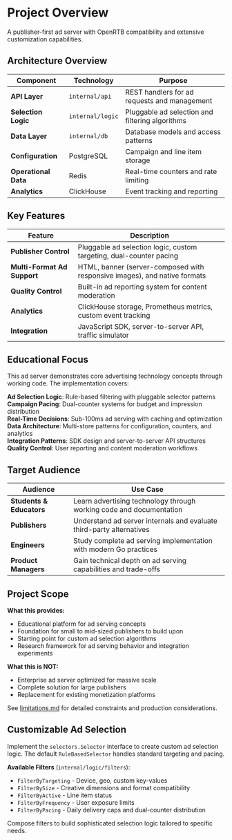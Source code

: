 # Project Overview

A publisher-first ad server with OpenRTB compatibility and extensive customization capabilities.

## Architecture Overview

| Component | Technology | Purpose |
|-----------|------------|---------|
| **API Layer** | `internal/api` | REST handlers for ad requests and management |
| **Selection Logic** | `internal/logic` | Pluggable ad selection and filtering algorithms |
| **Data Layer** | `internal/db` | Database models and access patterns |
| **Configuration** | PostgreSQL | Campaign and line item storage |
| **Operational Data** | Redis | Real-time counters and rate limiting |
| **Analytics** | ClickHouse | Event tracking and reporting |

## Key Features

| Feature | Description |
|---------|-------------|
| **Publisher Control** | Pluggable ad selection logic, custom targeting, dual-counter pacing |
| **Multi-Format Ad Support** | HTML, banner (server-composed with responsive images), and native formats |
| **Quality Control** | Built-in ad reporting system for content moderation |
| **Analytics** | ClickHouse storage, Prometheus metrics, custom event tracking |
| **Integration** | JavaScript SDK, server-to-server API, traffic simulator |

## Educational Focus

This ad server demonstrates core advertising technology concepts through working code. The implementation covers:

**Ad Selection Logic**: Rule-based filtering with pluggable selector patterns  
**Campaign Pacing**: Dual-counter systems for budget and impression distribution  
**Real-Time Decisions**: Sub-100ms ad serving with caching and optimization  
**Data Architecture**: Multi-store patterns for configuration, counters, and analytics  
**Integration Patterns**: SDK design and server-to-server API structures  
**Quality Control**: User reporting and content moderation workflows

## Target Audience

| Audience | Use Case |
|----------|----------|
| **Students & Educators** | Learn advertising technology through working code and documentation |
| **Publishers** | Understand ad server internals and evaluate third-party alternatives |
| **Engineers** | Study complete ad serving implementation with modern Go practices |
| **Product Managers** | Gain technical depth on ad serving capabilities and trade-offs |

## Project Scope

**What this provides:**
- Educational platform for ad serving concepts
- Foundation for small to mid-sized publishers to build upon
- Starting point for custom ad selection algorithms  
- Research framework for ad serving behavior and integration experiments

**What this is NOT:**
- Enterprise ad server optimized for massive scale
- Complete solution for large publishers
- Replacement for existing monetization platforms

See [limitations.md](limitations.md) for detailed constraints and production considerations.

## Customizable Ad Selection

Implement the `selectors.Selector` interface to create custom ad selection logic. The default `RuleBasedSelector` handles standard targeting and pacing.

**Available Filters** (`internal/logic/filters`):
- `FilterByTargeting` - Device, geo, custom key-values
- `FilterBySize` - Creative dimensions and format compatibility  
- `FilterByActive` - Line item status
- `FilterByFrequency` - User exposure limits
- `FilterByPacing` - Daily delivery caps and dual-counter distribution

Compose filters to build sophisticated selection logic tailored to specific needs.
